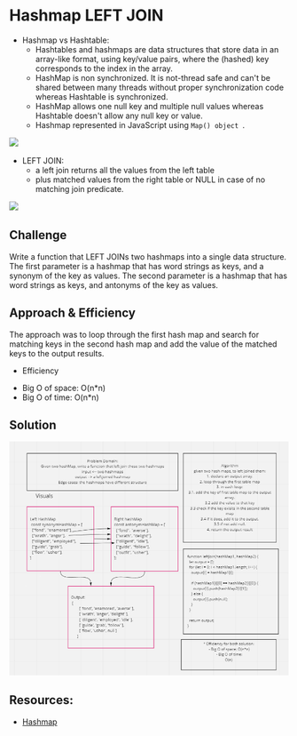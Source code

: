 # Hashmap LEFT JOIN
* Hashmap vs Hashtable: 
   - Hashtables and hashmaps are data structures that store data in an array-like format, using key/value pairs, where the (hashed) key corresponds to the index in the array.
   - HashMap is non synchronized. It is not-thread safe and can't be shared between many threads without proper synchronization code whereas Hashtable is synchronized.
   - HashMap allows one null key and multiple null values whereas Hashtable doesn't allow any null key or value.
   - Hashmap represented in JavaScript using `Map() object `.

![](https://miro.medium.com/max/880/0*_a320ydz9-LPa0MT.png)

* LEFT JOIN:
  - a left join returns all the values from the left table
  - plus matched values from the right table or NULL in case of no matching join predicate.
  
![](https://www.sqltutorial.org/wp-content/uploads/2016/03/SQL-LEFT-JOIN.png)


## Challenge
Write a function that LEFT JOINs two hashmaps into a single data structure.
The first parameter is a hashmap that has word strings as keys, and a synonym of the key as values.
The second parameter is a hashmap that has word strings as keys, and antonyms of the key as values.

## Approach & Efficiency
The approach was to loop through the first hash map and search for matching keys in the second hash map and add the value of the matched keys to the output results.
* Efficiency
 - Big O of space: O(n*n)
 - Big O of time: O(n*n)



## Solution
![](../assets/hashMap.png)

## Resources:
* [Hashmap](https://medium.com/@martin.crabtree/javascript-tracking-key-value-pairs-using-hashmaps-7de6df598257)